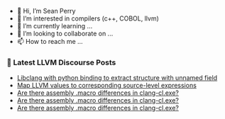 - 👋 Hi, I’m Sean Perry
- 👀 I’m interested in compilers (c++, COBOL, llvm)
- 🌱 I’m currently learning ...
- 💞️ I’m looking to collaborate on ...
- 📫 How to reach me ...

<!---
s66perry/s66perry is a ✨ special ✨ repository because its `README.md` (this file) appears on your GitHub profile.
You can click the Preview link to take a look at your changes.
--->
### 📕 Latest LLVM Discourse Posts

<!-- DISCOURSE-LLVM:START -->
- [Libclang with python binding to extract structure with unnamed field](https://discourse.llvm.org/t/libclang-with-python-binding-to-extract-structure-with-unnamed-field/68864#post_1)
- [Map LLVM values to corresponding source-level expressions](https://discourse.llvm.org/t/map-llvm-values-to-corresponding-source-level-expressions/68450#post_10)
- [Are there assembly .macro differences in clang-cl.exe?](https://discourse.llvm.org/t/are-there-assembly-macro-differences-in-clang-cl-exe/68861#post_4)
- [Are there assembly .macro differences in clang-cl.exe?](https://discourse.llvm.org/t/are-there-assembly-macro-differences-in-clang-cl-exe/68861#post_3)
- [Are there assembly .macro differences in clang-cl.exe?](https://discourse.llvm.org/t/are-there-assembly-macro-differences-in-clang-cl-exe/68861#post_2)
<!-- DISCOURSE-LLVM:END -->
